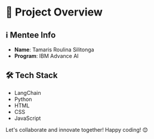 # 🚀 Project Overview

## ℹ️ Mentee Info

- **Name**: Tamaris Roulina Silitonga
- **Program**: IBM Advance AI
  
## 🛠️ Tech Stack

- LangChain
- Python
- HTML
- CSS
- JavaScript

Let's collaborate and innovate together! Happy coding! 😊
